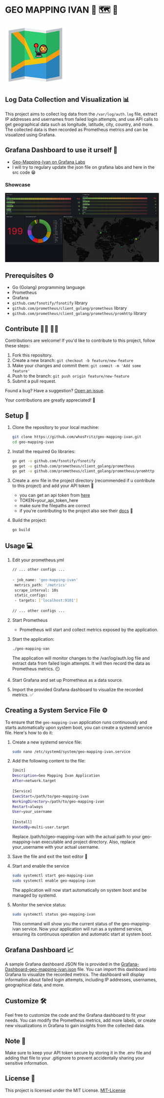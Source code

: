 # GEO MAPPING IVAN :bearded_person: :world_map: :mag_right:

<img src="LOGO-GEO-MAPPING-IVAN.png" alt="LOGO GEO MAPPING IVAN" width="200"/>

## Log Data Collection and Visualization :bar_chart:

This project aims to collect log data from the `/var/log/auth.log` file, extract IP addresses and usernames from failed login attempts, and use API calls to get geographical data such as longitude, latitude, city, country, and more. The collected data is then recorded as Prometheus metrics and can be visualized using Grafana.

## Grafana Dashboard to use it urself :prince:	

- [Geo-Mapping-Ivan on Grafana Labs](https://grafana.com/grafana/dashboards/19450-geo-mapping-ivan/)
- I will try to regulary update the json file on grafana labs and here in the src code :grin:

### Showcase
![Dashboard panels](screeshot2.PNG)



## Prerequisites :gear:

- Go (Golang) programming language
- Prometheus
- Grafana
- `github.com/fsnotify/fsnotify` library
- `github.com/prometheus/client_golang/prometheus` library
- `github.com/prometheus/client_golang/prometheus/promhttp` library

## Contribute :construction_worker_man:	:construction_worker_man:	

Contributions are welcome! If you'd like to contribute to this project, follow these steps:

1. Fork this repository.
2. Create a new branch: `git checkout -b feature/new-feature`
3. Make your changes and commit them: `git commit -m 'Add some feature'`
4. Push to the branch: `git push origin feature/new-feature`
5. Submit a pull request.

Found a bug? Have a suggestion? [Open an issue](https://github.com/whosFritz/geo-mapping-ivan/issues).

Your contributions are greatly appreciated! :rocket:

## Setup :wrench:

1. Clone the repository to your local machine:

   ```bash
   git clone https://github.com/whosFritz/geo-mapping-ivan.git
   cd geo-mapping-ivan
   ```

2. Install the required Go libraries:
   ```bash
   go get -u github.com/fsnotify/fsnotify
   go get -u github.com/prometheus/client_golang/prometheus
   go get -u github.com/prometheus/client_golang/prometheus/promhttp
   ```
3. Create a .env file in the project directory (recommended if u contribute to this project) and add your API token :key:

   - you can get an api token from [here](https://ipdata.co/)
   - TOKEN=your_api_token_here
   - make sure the filepaths are correct
   - if you're contributing to the project also see their [docs](https://docs.ipdata.co/docs) :bookmark_tabs:	

4. Build the project:

   ```bash
   go build
   ```

## Usage :computer:

1. Edit your prometheus.yml

   ```bash
   // ... other configs ...

   - job_name: 'geo-mapping-ivan'
    metrics_path: '/metrics'
    scrape_interval: 10s
    static_configs:
    - targets: ['localhost:9101']

   // ... other configs ...
   ```

2. Start Prometheus
   - Prometheus will start and collect metrics exposed by the application.
3. Start the application:

   ```bash
   ./geo-mapping-van
   ```

   The application will monitor changes to the /var/log/auth.log file and extract data from failed login attempts. It will then record the data as Prometheus metrics. :timer_clock:

4. Start Grafana and set up Prometheus as a data source.

5. Import the provided Grafana dashboard to visualize the recorded metrics. :white_check_mark:

## Creating a System Service File :gear:

To ensure that the `geo-mapping-ivan` application runs continuously and starts automatically upon system boot, you can create a systemd service file. Here's how to do it:

1. Create a new systemd service file:

   ```bash
   sudo nano /etc/systemd/system/geo-mapping-ivan.service
   ```

2. Add the following content to the file:

   ```bash
   [Unit]
   Description=Geo Mapping Ivan Application
   After=network.target

   [Service]
   ExecStart=/path/to/geo-mapping-ivan
   WorkingDirectory=/path/to/geo-mapping-ivan
   Restart=always
   User=your_username

   [Install]
   WantedBy=multi-user.target
   ```

   Replace /path/to/geo-mapping-ivan with the actual path to your geo-mapping-ivan executable and project directory. Also, replace your_username with your actual username.

3. Save the file and exit the text editor :floppy_disk:
4. Start and enable the service

   ```bash
   sudo systemctl start geo-mapping-ivan
   sudo systemctl enable geo-mapping-ivan
   ```

   The application will now start automatically on system boot and be managed by systemd.

5. Monitor the service status:
   ```bash
   sudo systemctl status geo-mapping-ivan
   ```
   This command will show you the current status of the geo-mapping-ivan service.
   Now your application will run as a systemd service, ensuring its continuous operation and automatic start at system boot.

## Grafana Dashboard :chart_with_upwards_trend:

A sample Grafana dashboard JSON file is provided in the [Grafana-Dashboard-geo-mapping-ivan.json](Grafana-Dashboard-geo-mapping-ivan.json) file. You can import this dashboard into Grafana to visualize the recorded metrics. The dashboard will display information about failed login attempts, including IP addresses, usernames, geographical data, and more.

## Customize :hammer_and_wrench:

Feel free to customize the code and the Grafana dashboard to fit your needs. You can modify the Prometheus metrics, add more labels, or create new visualizations in Grafana to gain insights from the collected data.

## Note :memo:

Make sure to keep your API token secure by storing it in the .env file and adding that file to your .gitignore to prevent accidentally sharing your sensitive information.

## License :scroll:

This project is licensed under the MIT License. [MIT-License](LICENSE)
